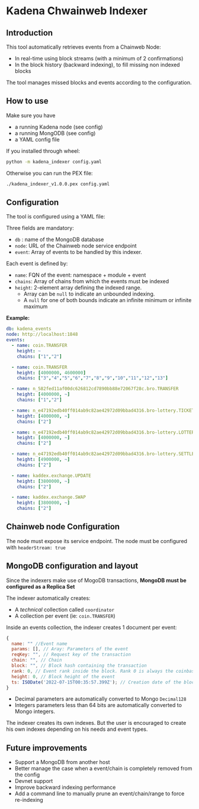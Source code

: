 # Kadena Chwainweb Indexer

## Introduction

This tool automatically retrieves events from a Chainweb Node:
  - In real-time using block streams (with a minimum of 2 confirmations)
  - In the block history (backward indexing), to fill missing non indexed blocks

The tool manages missed blocks and events according to the configuration.

## How to use

Make sure you have
  - a running Kadena node (see config)
  - a running MongODB (see config)
  - a YAML config file

If you installed through wheel:
```sh
python -m kadena_indexer config.yaml
```

Otherwise you can run the PEX file:
```sh
./kadena_indexer_v1.0.0.pex config.yaml
```


## Configuration

The tool is configured using a YAML file:

Three fields are mandatory:

- `db` : name of the MongoDB database
- `node`: URL of the Chainweb node service endpoint
- `event`: Array of events to be handled by this indexer.

Each event is defined by:
 - `name`: FQN of the event: namespace + module + event
 - `chains`: Array of chains from which the events must be indexed
 - `height`: 2-element array defining the indexed range.
    - Array can be `null` to indicate an unbounded indexing.
    - A `null` for one of both bounds indicate an infinite minimum or infinite maximum


**Example:**

```yaml
db: kadena_events
node: http://localhost:1848
events:
  - name: coin.TRANSFER
    height: ~
    chains: ["1","2"]

  - name: coin.TRANSFER
    height: [4000000, 4600000]
    chains: ["3","4","5","6","7","8","9","10","11","12","13"]

  - name: n_582fed11af00dc626812cd7890bb88e72067f28c.bro.TRANSFER
    height: [4000000, ~]
    chains: ["1","2"]

  - name: n_e47192edb40ff014ab9c82ae42972d09bbad4316.bro-lottery.TICKET-BOUGHT
    height: [4000000, ~]
    chains: ["2"]

  - name: n_e47192edb40ff014ab9c82ae42972d09bbad4316.bro-lottery.LOTTERY-ROUND
    height: [4000000, ~]
    chains: ["2"]

  - name: n_e47192edb40ff014ab9c82ae42972d09bbad4316.bro-lottery.SETTLED
    height: [4900000, ~]
    chains: ["2"]

  - name: kaddex.exchange.UPDATE
    height: [3800000, ~]
    chains: ["2"]

  - name: kaddex.exchange.SWAP
    height: [3800000, ~]
    chains: ["2"]
```

## Chainweb node Configuration

The node must expose its service endpoint.
The node must be configured with `headerStream: true`


## MongoDB configuration and layout

Since the indexers make use of MogoDB transactions, **MongoDB must be configured as a Replica Set**

The indexer automatically creates:
  - A *technical* collection called `coordinator`
  - A collection per event (ie: `coin.TRANSFER`)

Inside an events collection, the indexer creates 1 document per event:
```js
{
  name: "" //Event name
  params: [], // Aray: Parameters of the event
  reqKey: "", // Request key of the transaction
  chain: "", // Chain
  block: "", // Block hash containing the transaction
  rank: 0, // Event rank inside the block. Rank 0 is always the coinbase transfer event
  height: 0, // Block height of the event
  ts: ISODate('2022-07-15T00:35:57.399Z'); // Creation date of the block, differs from Pact data
}
```
- Decimal parameters are automatically converted to Mongo `Decimal128`
- Integers parameters less than 64 bits are automatically converted to Mongo integers.

The indexer creates its own indexes. But the user is encouraged to create his own indexes depending on his needs and event types.

## Future improvements

- Support a MongoDB from another host
- Better manage the case when a event/chain is completely removed from the config
- Devnet support
- Improve backward indexing performance
- Add a command line to manually prune an event/chain/range to force re-indexing
